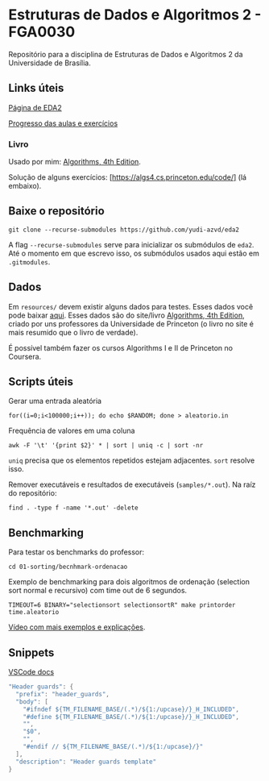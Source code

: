# Estruturas de Dados e Algoritmos 2 - FGA0030
Repositório para a disciplina de Estruturas de Dados e Algoritmos 2
da Universidade de Brasília.


## Links úteis
[Página de EDA2](https://www.brunoribas.com.br/eda2/2021-1/#org9410b9f)

[Progresso das aulas e exercícios](https://github.com/yudi-azvd/eda2/issues/1)

### Livro
Usado por mim: [Algorithms, 4th Edition](https://algs4.cs.princeton.edu/home/).

Solução de alguns exercícios: [https://algs4.cs.princeton.edu/code/] (lá embaixo).


## Baixe o repositório
    git clone --recurse-submodules https://github.com/yudi-azvd/eda2

A flag `--recurse-submodules` serve para inicializar os submódulos de `eda2`.
Até o momento em que escrevo isso, os submódulos usados aqui estão em 
`.gitmodules`.


## Dados
Em `resources/` devem existir alguns dados para testes. Esses dados você pode 
baixar [aqui](https://algs4.cs.princeton.edu/code/algs4-data.zip). Esses dados
são do site/livro [Algorithms, 4th Edition](https://algs4.cs.princeton.edu/home/),
criado por uns professores da Universidade de Princeton (o livro no site é
mais resumido que o livro de verdade).

É possível também fazer os cursos Algorithms I e II de Princeton no Coursera.

## Scripts úteis
Gerar uma entrada aleatória

    for((i=0;i<100000;i++)); do echo $RANDOM; done > aleatorio.in


Frequência de valores em uma coluna

    awk -F '\t' '{print $2}' * | sort | uniq -c | sort -nr

`uniq` precisa que os elementos repetidos estejam adjacentes. `sort` resolve 
isso.

Remover executáveis e resultados de executáveis (`samples/*.out`). Na raíz do 
repositório:

    find . -type f -name '*.out' -delete



## Benchmarking
Para testar os benchmarks do professor:

    cd 01-sorting/becnhmark-ordenacao

Exemplo de benchmarking para dois algoritmos de ordenação (selection sort normal
e recursivo) com time out de 6 segundos.

    TIMEOUT=6 BINARY="selectionsort selectionsortR" make printorder time.aleatorio


[Vídeo com mais exemplos e explicações](https://www.youtube.com/watch?v=W8XcTiAPaew).


## Snippets
[VSCode docs](https://code.visualstudio.com/docs/editor/userdefinedsnippets#_transform-examples)

```cpp
"Header guards": {
  "prefix": "header_guards",
  "body": [
    "#ifndef ${TM_FILENAME_BASE/(.*)/${1:/upcase}/}_H_INCLUDED",
    "#define ${TM_FILENAME_BASE/(.*)/${1:/upcase}/}_H_INCLUDED",
    "",
    "$0",
    "",
    "#endif // ${TM_FILENAME_BASE/(.*)/${1:/upcase}/}"
  ],
  "description": "Header guards template"
}
```
